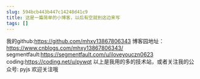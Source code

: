 ```yaml
---
slug: 594bcb443b447c14248d41c9
title: 这是一篇简单的小博客，以后有空就到这边来写
tags: []
---
```


我的github:https://github.com/mhxy13867806343
博客园地址：https://www.cnblogs.com/mhxy13867806343/
segmentfault:https://segmentfault.com/u/iloveyouczn0623
coding:https://coding.net/u/pywqt
以上是我用的多的技术站，或者关注我的公众号:
pyjs 欢迎关注哦
